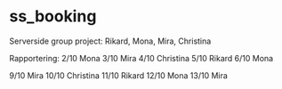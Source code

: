 # ss_booking
Serverside group project: Rikard, Mona, Mira, Christina

Rapportering:
2/10 Mona
3/10 Mira
4/10 Christina
5/10 Rikard
6/10 Mona

9/10 Mira
10/10 Christina
11/10 Rikard
12/10 Mona
13/10 Mira